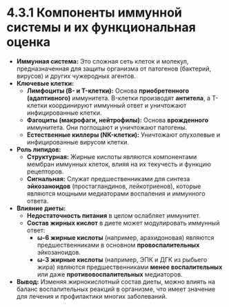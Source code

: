 # 4.3.1 Компоненты иммунной системы и их функциональная оценка

*   **Иммунная система:** Это сложная сеть клеток и молекул, предназначенная для защиты организма от патогенов (бактерий, вирусов) и других чужеродных агентов.
*   **Ключевые клетки:**
    *   **Лимфоциты (B- и T-клетки):** Основа **приобретенного (адаптивного)** иммунитета. B-клетки производят **антитела**, а T-клетки координируют иммунный ответ и уничтожают инфицированные клетки.
    *   **Фагоциты (макрофаги, нейтрофилы):** Основа **врожденного** иммунитета. Они поглощают и уничтожают патогены.
    *   **Естественные киллеры (NK-клетки):** Уничтожают опухолевые и инфицированные вирусом клетки.
*   **Роль липидов:**
    *   **Структурная:** Жирные кислоты являются компонентами мембран иммунных клеток, влияя на их текучесть и функцию рецепторов.
    *   **Сигнальная:** Служат предшественниками для синтеза **эйкозаноидов** (простагландинов, лейкотриенов), которые являются мощными медиаторами воспаления и иммунного ответа.
*   **Влияние диеты:**
    *   **Недостаточность питания** в целом ослабляет иммунитет.
    *   **Состав жирных кислот** в диете может модулировать иммунный ответ:
        *   **ω-6 жирные кислоты** (например, арахидоновая) являются предшественниками в основном **провоспалительных** эйкозаноидов.
        *   **ω-3 жирные кислоты** (например, ЭПК и ДГК из рыбьего жира) являются предшественниками **менее воспалительных** или даже **противовоспалительных** медиаторов.
*   **Вывод:** Изменяя жирнокислотный состав диеты, можно влиять на баланс воспалительных реакций в организме, что имеет значение для лечения и профилактики многих заболеваний.
